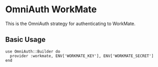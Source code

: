 # OmniAuth WorkMate

This is the OmniAuth strategy for authenticating to WorkMate.

## Basic Usage

    use OmniAuth::Builder do
      provider :workmate, ENV['WORKMATE_KEY'], ENV['WORKMATE_SECRET']
    end